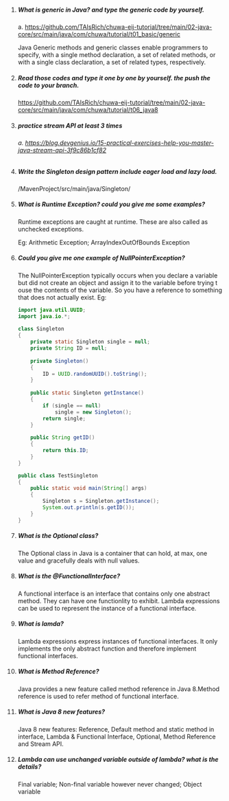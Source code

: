 1. ##### What is generic in Java?  and type the generic code by yourself.

   a. https://github.com/TAIsRich/chuwa-eij-tutorial/tree/main/02-java-core/src/main/java/com/chuwa/tutorial/t01_basic/generic

   Java Generic methods and generic classes enable programmers to specify, with a single method declaration, a set of related methods, or with a single class declaration, a set of related types, respectively.

2. #####  Read those codes and type it one by one by yourself. the push the code to your branch.

   https://github.com/TAIsRich/chuwa-eij-tutorial/tree/main/02-java-core/src/main/java/com/chuwa/tutorial/t06_java8

3. ##### practice stream API at least 3 times

   ###### a. https://blog.devgenius.io/15-practical-exercises-help-you-master-java-stream-api-3f9c86b1cf82

4. ##### Write the Singleton design pattern include eager load and lazy load. 

   /MavenProject/src/main/java/Singleton/

5. ##### What is Runtime Exception? could you give me some examples?

   Runtime exceptions are caught at runtime. These are also called as unchecked exceptions.

   Eg: Arithmetic Exception; ArrayIndexOutOfBounds Exception

6. ##### Could you give me one example of NullPointerException?

   The NullPointerException typically occurs when you declare a variable but did not create an object and assign it to the variable before trying t ouse the contents of the variable. So you have a reference to something that does not actually exist. Eg:

   ```java
   import java.util.UUID;
   import java.io.*;
    
   class Singleton
   {
       private static Singleton single = null;
       private String ID = null;
    
       private Singleton()
       {
           ID = UUID.randomUUID().toString();
       }
    
       public static Singleton getInstance()
       {
           if (single == null)
               single = new Singleton();
           return single;
       }
    
       public String getID()
       {
           return this.ID;
       }
   }
   
   public class TestSingleton
   {
       public static void main(String[] args)
       {
           Singleton s = Singleton.getInstance();
           System.out.println(s.getID());
       }
   }
   ```

   

7. ##### What is the Optional class?

   The Optional class in Java is a container that can hold, at max, one value and gracefully deals with null values.

8. ##### What is the @FunctionalInterface?

   A functional interface is an interface that contains only one abstract method. They can have one functionlity to exhibit. Lambda expressions can be used to represent the instance of a functional interface.

9. ##### What is lamda?

   Lambda expressions express instances of functional interfaces. It only implements the only abstract function and therefore implement functional interfaces. 

10. ##### What is Method Reference?

    Java provides a new feature called method reference in Java 8.Method reference is used to refer method of functional interface.

11. ##### What is Java 8 new features?

    Java 8 new features: Reference, Default method and static method in interface, Lambda & Functional Interface, Optional, Method Reference and Stream API.

12. ##### Lambda can use unchanged variable outside of lambda? what is the details?

    Final variable; Non-final variable however never changed; Object variable
